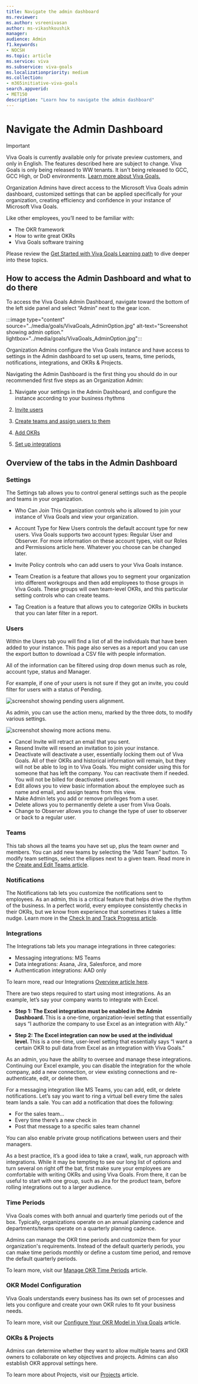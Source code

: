 ```yaml
---
title: Navigate the admin dashboard
ms.reviewer: 
ms.author: vsreenivasan
author: ms-vikashkoushik
manager: 
audience: Admin
f1.keywords:
- NOCSH
ms.topic: article
ms.service: viva
ms.subservice: viva-goals
ms.localizationpriority: medium
ms.collection:  
- m365initiative-viva-goals  
search.appverid:
- MET150
description: "Learn how to navigate the admin dashboard"
---
```

# Navigate the Admin Dashboard

> [!IMPORTANT]
> Viva Goals is currently available only for private preview customers, and only in English. The features described here are subject to change. Viva Goals is only being released to WW tenants. It isn't being released to GCC, GCC High, or DoD environments. [Learn more about Viva Goals.](https://go.microsoft.com/fwlink/?linkid=2189933)

Organization Admins have direct access to the Microsoft Viva Goals admin dashboard, customized settings that can be applied specifically for your organization, creating efficiency and confidence in your instance of Microsoft Viva Goals.

Like other employees, you’ll need to be familiar with:  
- The OKR framework  
- How to write great OKRs  
- Viva Goals software training 

Please review the [Get Started with Viva Goals Learning path](/learn/paths/viva-goals-get-started) to dive deeper into these topics.  

## How to access the Admin Dashboard and what to do there 

To access the Viva Goals Admin Dashboard, navigate toward the bottom of the left side panel and select “Admin” next to the gear icon.

:::image type="content" source="../media/goals/VivaGoals_AdminOption.jpg" alt-text="Screenshot showing admin option." lightbox="../media/goals/VivaGoals_AdminOption.jpg":::

Organization Admins configure the Viva Goals instance and have access to settings in the Admin dashboard to set up users, teams, time periods, notifications, integrations, and OKRs & Projects. 

Navigating the Admin Dashboard is the first thing you should do in our recommended first five steps as an Organization Admin:  

1. Navigate your settings in the Admin Dashboard, and configure the instance according to your business rhythms 

1. [Invite users](/viva/goals/inviting-and-removing-a-user)

1. [Create teams and assign users to them](/viva/goals/reate-and-edit-teams-and-subteams) 

1. [Add OKRs](/viva/goals/creating-okrs) 

1. [Set up integrations](/viva/goals/integrations-overview) 
 
## Overview of the tabs in the Admin Dashboard 

### Settings 

The Settings tab allows you to control general settings such as the people and teams in your organization.  

- Who Can Join This Organization controls who is allowed to join your instance of Viva Goals and view your organization.  

- Account Type for New Users controls the default account type for new users. Viva Goals supports two account types: Regular User and Observer. For more information on these account types, visit our Roles and Permissions article here. Whatever you choose can be changed later.  

- Invite Policy controls who can add users to your Viva Goals instance.  

- Team Creation is a feature that allows you to segment your organization into different workgroups and then add employees to those groups in Viva Goals. These groups will own team-level OKRs, and this particular setting controls who can create teams.  

- Tag Creation is a feature that allows you to categorize OKRs in buckets that you can later filter in a report.  
 
### Users  

Within the Users tab you will find a list of all the individuals that have been added to your instance. This page also serves as a report and you can use the export button to download a CSV file with people information.  

All of the information can be filtered using drop down menus such as role, account type, status and Manager.  

For example, if one of your users is not sure if they got an invite, you could filter for users with a status of Pending.  

![screenshot showing pending users alignment.](../media/goals/2/28/b.png)

As admin, you can use the action menu, marked by the three dots, to modify various settings. 

![screenshot showing more actions menu.](../media/goals/2/28/b.png)

- Cancel Invite will retract an email that you sent.  
- Resend Invite will resend an invitation to join your instance. 
- Deactivate will deactivate a user, essentially locking them out of Viva Goals. All of their OKRs and historical information will remain, but they will not be able to log in to Viva Goals. You might consider using this for someone that has left the company. You can reactivate them if needed. You will not be billed for deactivated users.  
- Edit allows you to view basic information about the employee such as name and email, and assign teams from this view.  
- Make Admin lets you add or remove privileges from a user.  
- Delete allows you to permanently delete a user from Viva Goals. 
- Change to Observer allows you to change the type of user to observer or back to a regular user.  

### Teams 

This tab shows all the teams you have set up, plus the team owner and members. You can add new teams by selecting the “Add Team” button. To modify team settings, select the ellipses next to a given team. Read more in the [Create and Edit Teams article](/viva/goals/create-and-edit-teams-and-subteams).

### Notifications 

The Notifications tab lets you customize the notifications sent to employees. As an admin, this is a critical feature that helps drive the rhythm of the business. In a perfect world, every employee consistently checks in their OKRs, but we know from experience that sometimes it takes a little nudge. Learn more in the [Check In and Track Progress article](/viva/goals/check-ins-and-progress-status).

### Integrations 

The Integrations tab lets you manage integrations in three categories:  

- Messaging integrations: MS Teams 
- Data integrations: Asana, Jira, Salesforce, and more  
- Authentication integrations: AAD only  

To learn more, read our Integrations [Overview article here](/viva/goals/integrations-overview).

There are two steps required to start using most integrations. As an example, let’s say your company wants to integrate with Excel. 

- **Step 1: The Excel integration must be enabled in the Admin Dashboard.** This is a one-time, organization-level setting that essentially says “I authorize the company to use Excel as an integration with Ally.” 

- **Step 2: The Excel integration can now be used at the individual level.** This is a one-time, user-level setting that essentially says “I want a certain OKR to pull data from Excel as an integration with Viva Goals.” 

As an admin, you have the ability to oversee and manage these integrations. Continuing our Excel example, you can disable the integration for the whole company, add a new connection, or view existing connections and re-authenticate, edit, or delete them. 

For a messaging integration like MS Teams, you can add, edit, or delete notifications. Let’s say you want to ring a virtual bell every time the sales team lands a sale. You can add a notification that does the following: 

- For the sales team… 
- Every time there’s a new check in 
- Post that message to a specific sales team channel 

You can also enable private group notifications between users and their managers. 

As a best practice, it’s a good idea to take a crawl, walk, run approach with integrations. While it may be tempting to see our long list of options and turn several on right off the bat, first make sure your employees are comfortable with writing OKRs and using Viva Goals. From there, it can be useful to start with one group, such as Jira for the product team, before rolling integrations out to a larger audience.

### Time Periods 

Viva Goals comes with both annual and quarterly time periods out of the box. Typically, organizations operate on an annual planning cadence and departments/teams operate on a quarterly planning cadence.  

Admins can manage the OKR time periods and customize them for your organization's requirements. Instead of the default quarterly periods, you can make time periods monthly or define a custom time period, and remove the default quarterly periods. 

To learn more, visit our [Manage OKR Time Periods](/viva/goals/managing-okr-time-periods) article.

### OKR Model Configuration 

Viva Goals understands every business has its own set of processes and lets you configure and create your own OKR rules to fit your business needs.

To learn more, visit our [Configure Your OKR Model in Viva Goals](/viva/goals/configure-okr-model) article.

### OKRs & Projects 

Admins can determine whether they want to allow multiple teams and OKR owners to collaborate on key objectives and projects. Admins can also establish OKR approval settings here.  

To learn more about Projects, visit our [Projects](/viva/goals/projects) article. 
